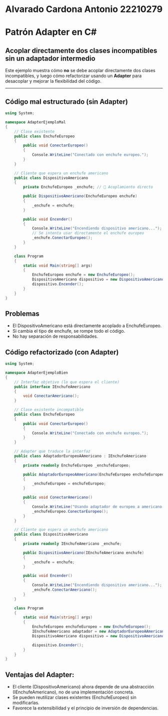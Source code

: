 # Alvarado Cardona Antonio 22210279

# Patrón Adapter en C#
## Acoplar directamente dos clases incompatibles sin un adaptador intermedio
Este ejemplo muestra cómo **no** se debe acoplar directamente dos clases incompatibles, y luego cómo refactorizar usando un **Adapter** para desacoplar y mejorar la flexibilidad del código.

---

## Código mal estructurado (sin Adapter)

```csharp
using System;

namespace AdapterEjemploMal
{
    // Clase existente
    public class EnchufeEuropeo
    {
        public void ConectarEuropeo()
        {
            Console.WriteLine("Conectado con enchufe europeo.");
        }
    }

    // Cliente que espera un enchufe americano
    public class DispositivoAmericano
    {
        private EnchufeEuropeo _enchufe; // 🔴 Acoplamiento directo

        public DispositivoAmericano(EnchufeEuropeo enchufe)
        {
            _enchufe = enchufe;
        }

        public void Encender()
        {
            Console.WriteLine("Encendiendo dispositivo americano...");
            // Se intenta usar directamente el enchufe europeo
            _enchufe.ConectarEuropeo(); 
        }
    }

    class Program
    {
        static void Main(string[] args)
        {
            EnchufeEuropeo enchufe = new EnchufeEuropeo();
            DispositivoAmericano dispositivo = new DispositivoAmericano(enchufe);
            dispositivo.Encender();
        }
    }
}
```
## Problemas 
- El DispositivoAmericano está directamente acoplado a EnchufeEuropeo.
- Si cambia el tipo de enchufe, se rompe todo el código.
- No hay separación de responsabilidades.

## Código refactorizado (con Adapter)
``` csharp
using System;

namespace AdapterEjemploBien
{
    // Interfaz objetivo (lo que espera el cliente)
    public interface IEnchufeAmericano
    {
        void ConectarAmericano();
    }

    // Clase existente incompatible
    public class EnchufeEuropeo
    {
        public void ConectarEuropeo()
        {
            Console.WriteLine("Conectado con enchufe europeo.");
        }
    }

    // Adapter que traduce la interfaz
    public class AdaptadorEuropeoAAmericano : IEnchufeAmericano
    {
        private readonly EnchufeEuropeo _enchufeEuropeo;

        public AdaptadorEuropeoAAmericano(EnchufeEuropeo enchufeEuropeo)
        {
            _enchufeEuropeo = enchufeEuropeo;
        }

        public void ConectarAmericano()
        {
            Console.WriteLine("Usando adaptador de europeo a americano...");
            _enchufeEuropeo.ConectarEuropeo();
        }
    }

    // Cliente que espera un enchufe americano
    public class DispositivoAmericano
    {
        private readonly IEnchufeAmericano _enchufe;

        public DispositivoAmericano(IEnchufeAmericano enchufe)
        {
            _enchufe = enchufe;
        }

        public void Encender()
        {
            Console.WriteLine("Encendiendo dispositivo americano...");
            _enchufe.ConectarAmericano();
        }
    }

    class Program
    {
        static void Main(string[] args)
        {
            EnchufeEuropeo enchufeEuropeo = new EnchufeEuropeo();
            IEnchufeAmericano adaptador = new AdaptadorEuropeoAAmericano(enchufeEuropeo);
            DispositivoAmericano dispositivo = new DispositivoAmericano(adaptador);

            dispositivo.Encender();
        }
    }
}
```
## Ventajas del Adapter:

- El cliente (DispositivoAmericano) ahora depende de una abstracción (IEnchufeAmericano), no de una implementación concreta.
- Se pueden reutilizar clases existentes (EnchufeEuropeo) sin modificarlas.
- Favorece la extensibilidad y el principio de inversión de dependencias.
